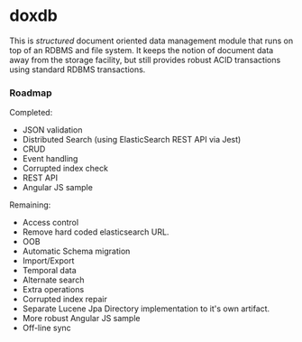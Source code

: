 doxdb
=====

This is *structured* document oriented data management module that runs on top
of an RDBMS and file system.  It keeps the notion of document data away
from the storage facility, but still provides robust ACID transactions using
standard RDBMS transactions.


### Roadmap

Completed:

   * JSON validation
   * Distributed Search (using ElasticSearch REST API via Jest)
   * CRUD
   * Event handling
   * Corrupted index check
   * REST API
   * Angular JS sample

Remaining:

   * Access control
   * Remove hard coded elasticsearch URL.
   * OOB
   * Automatic Schema migration
   * Import/Export
   * Temporal data
   * Alternate search
   * Extra operations
   * Corrupted index repair
   * Separate Lucene Jpa Directory implementation to it's own artifact.
   * More robust Angular JS sample
   * Off-line sync
